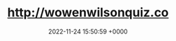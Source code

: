 ---
title: "http://wowenwilsonquiz.co"
link: "http://wowenwilsonquiz.co"
date: "2022-11-24 15:50:59 +0000"
---